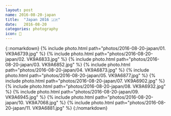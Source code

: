 ```yaml
---
layout: post
name: 2016-08-20-japan
title:  "Japan 2016 🇯🇵"
date:   2016-08-20
categories: photography
icon: 📸
---
```


{::nomarkdown}
{% include photo.html path="photos/2016-08-20-japan/01. VK9A6739.jpg" %}
{% include photo.html path="photos/2016-08-20-japan/02. VK9A6833.jpg" %}
{% include photo.html path="photos/2016-08-20-japan/03. VK9A6852.jpg" %}
{% include photo.html path="photos/2016-08-20-japan/04. VK9A6873.jpg" %}
{% include photo.html path="photos/2016-08-20-japan/05. VK9A6877.jpg" %}
{% include photo.html path="photos/2016-08-20-japan/07. VK9A6902.jpg" %}
{% include photo.html path="photos/2016-08-20-japan/08. VK9A6932.jpg" %}
{% include photo.html path="photos/2016-08-20-japan/09. VK9A6945.jpg" %}
{% include photo.html path="photos/2016-08-20-japan/10. VK9A7068.jpg" %}
{% include photo.html path="photos/2016-08-20-japan/11. VK9A6881.jpg" %}
{:/nomarkdown}
